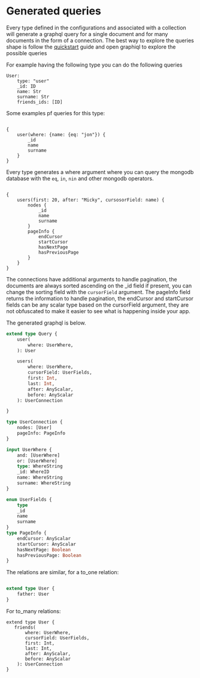 # Generated queries

Every type defined in the configurations and associated with a collection will generate a graphql query for a single document and for many documents in the form of a connection.
The best way to explore the queries shape is follow the [quickstart](../README.md) guide and open graphiql to explore the possible queries

For example having the following type you can do the following queries
```
User:
    type: "user"
    _id: ID
    name: Str
    surname: Str
    friends_ids: [ID]
```

Some examples pf queries for this type:
```gql

{
    user(where: {name: {eq: "jon"}) {
        _id
        name
        surname
    }
}
```
Every type generates a where argument where you can query the mongodb database with the `eq`, `in`, `nin` and other mongodb operators.
```gql

{
    users(first: 20, after: "Micky", cursosorField: name) {
        nodes {
            _id
            name
            surname
        }
        pageInfo {
            endCursor
            startCursor
            hasNextPage
            hasPreviousPage
        }
    }
}
```
The connections have additional arguments to handle pagination, the documents are always sorted ascending on the _id field if present, you can change the sorting field with the `cursorField` argument.
The pageInfo field returns the information to handle pagination, the endCursor and startCursor fields can be any scalar type based on the cursorField argument, they are not obfuscated to make it easier to see what is happening inside your app.

The generated graphql is below.
```graphql
extend type Query {
    user(
        where: UserWhere,
    ): User

    users(
        where: UserWhere, 
        cursorField: UserFields, 
        first: Int, 
        last: Int, 
        after: AnyScalar, 
        before: AnyScalar
    ): UserConnection

}

type UserConnection {
    nodes: [User]
    pageInfo: PageInfo
}

input UserWhere { 
    and: [UserWhere]
    or: [UserWhere]
    type: WhereString
    _id: WhereID
    name: WhereString
    surname: WhereString
}

enum UserFields {
    type
    _id
    name
    surname
}
type PageInfo {
    endCursor: AnyScalar
    startCursor: AnyScalar
    hasNextPage: Boolean
    hasPreviousPage: Boolean
}
```

The relations are similar, for a to_one relation:
```graphql

extend type User {
    father: User
}
```
For to_many relations:
```gql
extend type User {
   friends(
       where: UserWhere, 
       cursorField: UserFields, 
       first: Int, 
       last: Int, 
       after: AnyScalar, 
       before: AnyScalar
    ): UserConnection
}
```
